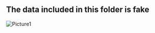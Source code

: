 ## The data included in this folder is fake

![Picture1](https://user-images.githubusercontent.com/92172466/137748379-65990cf7-5e3c-44b3-8022-d6e1cb9e0414.png)
